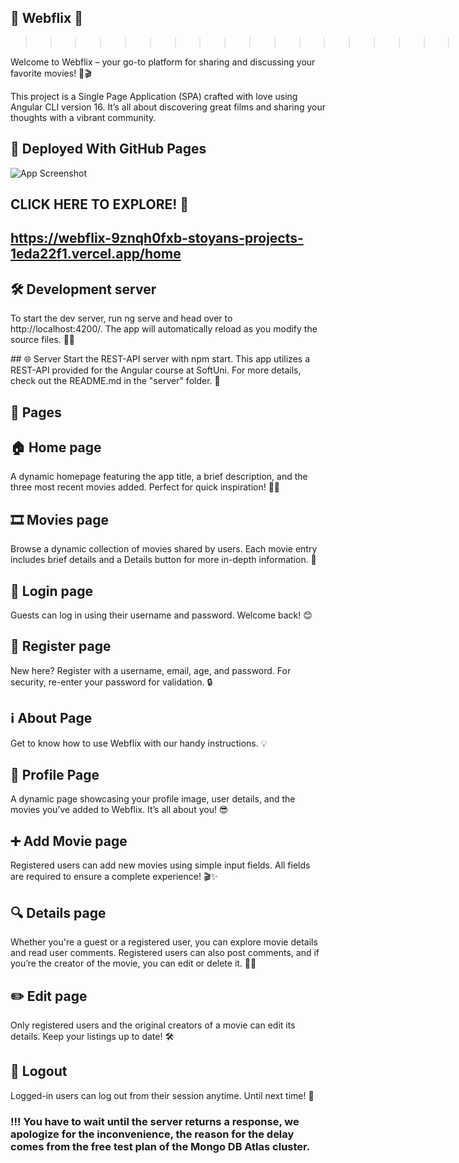 ## 🎥 Webflix 🎥<br>
>>>>>>>>>>>>>>>>>>>>>>>>>><br>
Welcome to Webflix – your go-to platform for sharing and discussing your favorite movies! 🍿🎬<br>

This project is a Single Page Application (SPA) crafted with love using Angular CLI version 16. It’s all about discovering great films and sharing your thoughts with a vibrant community.

## 🚀 Deployed With GitHub Pages<br>

![App Screenshot](./screenshots/Home%20Page.png)
## CLICK HERE TO EXPLORE! 🎉<br>
## https://webflix-9znqh0fxb-stoyans-projects-1eda22f1.vercel.app/home<br>


## 🛠️ Development server
To start the dev server, run ng serve and head over to http://localhost:4200/. The app will automatically reload as you modify the source files. 📂✨

## 🌐 Server
Start the REST-API server with npm start. This app utilizes a REST-API provided for the Angular course at SoftUni. For more details, check out the README.md in the "server" folder. 📑

## 📄 Pages
## 🏠 Home page
A dynamic homepage featuring the app title, a brief description, and the three most recent movies added. Perfect for quick inspiration! 🎥🔥

## 🎞️ Movies page
Browse a dynamic collection of movies shared by users. Each movie entry includes brief details and a Details button for more in-depth information. 🧐

## 🔐 Login page
Guests can log in using their username and password. Welcome back! 😊

## 📝 Register page
New here? Register with a username, email, age, and password. For security, re-enter your password for validation. 🔒

## ℹ️ About Page
Get to know how to use Webflix with our handy instructions. 💡

## 👤 Profile Page
A dynamic page showcasing your profile image, user details, and the movies you’ve added to Webflix. It’s all about you! 😎

## ➕ Add Movie page
Registered users can add new movies using simple input fields. All fields are required to ensure a complete experience! 🎬✨

## 🔍 Details page
Whether you're a guest or a registered user, you can explore movie details and read user comments. Registered users can also post comments, and if you’re the creator of the movie, you can edit or delete it. 📝❌

## ✏️ Edit page
Only registered users and the original creators of a movie can edit its details. Keep your listings up to date! 🛠️

## 🚪 Logout
Logged-in users can log out from their session anytime. Until next time! 👋
### !!! You have to wait until the server returns a response, we apologize for the inconvenience, the reason for the delay comes from the free test plan of the Mongo DB Atlas cluster.
